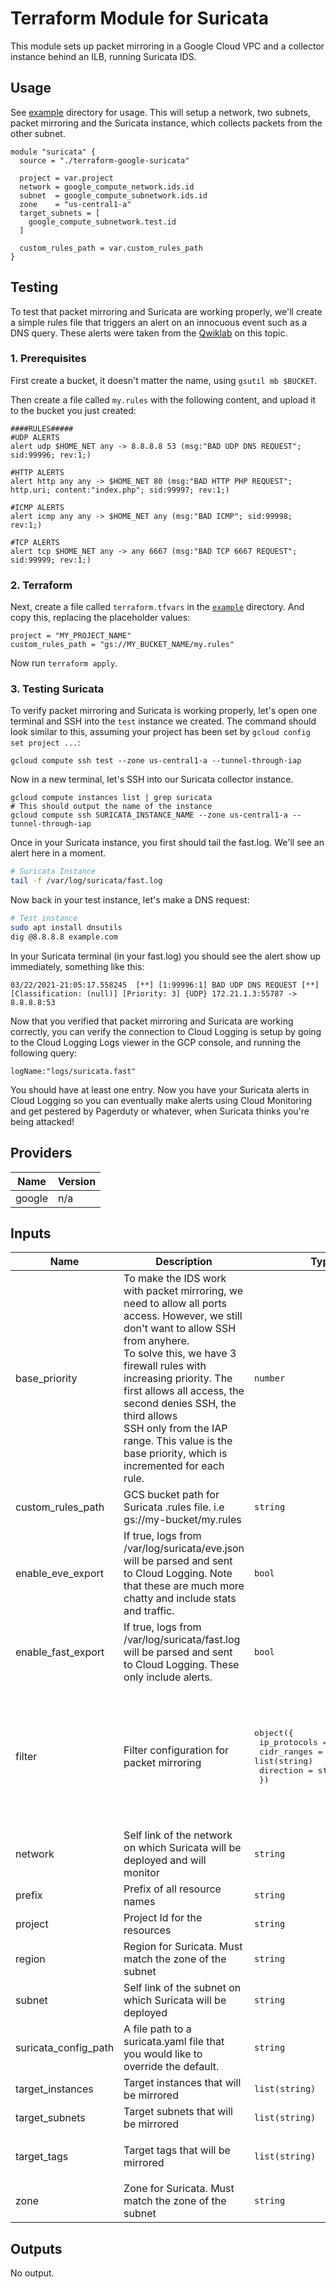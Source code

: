 # Terraform Module for Suricata

This module sets up packet mirroring in a Google Cloud VPC and a collector instance behind an ILB, running Suricata IDS.

## Usage

See [example](./example) directory for  usage. This will setup a network, two subnets, packet mirroring and the Suricata instance, which collects packets from the other subnet.

```hcl
module "suricata" {
  source = "./terraform-google-suricata"

  project = var.project
  network = google_compute_network.ids.id
  subnet  = google_compute_subnetwork.ids.id
  zone    = "us-central1-a"
  target_subnets = [
    google_compute_subnetwork.test.id
  ]

  custom_rules_path = var.custom_rules_path
}
```

## Testing
To test that packet mirroring and Suricata are working properly, we'll create a simple rules file that triggers an alert on an innocuous event such as a DNS query. These alerts were taken from the [Qwiklab](https://www.qwiklabs.com/focuses/14864?parent=catalog) on this topic. 

### 1. Prerequisites

First create a bucket, it doesn't matter the name, using `gsutil mb $BUCKET`.

Then create a file called `my.rules` with the following content, and upload it to the bucket you just created:

```
####RULES#####
#UDP ALERTS
alert udp $HOME_NET any -> 8.8.8.8 53 (msg:"BAD UDP DNS REQUEST"; sid:99996; rev:1;)

#HTTP ALERTS
alert http any any -> $HOME_NET 80 (msg:"BAD HTTP PHP REQUEST"; http.uri; content:"index.php"; sid:99997; rev:1;)

#ICMP ALERTS
alert icmp any any -> $HOME_NET any (msg:"BAD ICMP"; sid:99998; rev:1;)

#TCP ALERTS
alert tcp $HOME_NET any -> any 6667 (msg:"BAD TCP 6667 REQUEST"; sid:99999; rev:1;)
```

### 2. Terraform
Next, create a file called `terraform.tfvars` in the [`example`](./example) directory. And copy this, replacing the placeholder values:
```
project = "MY_PROJECT_NAME"
custom_rules_path = "gs://MY_BUCKET_NAME/my.rules"
```

Now run `terraform apply`.

### 3. Testing Suricata

To verify packet mirroring and Suricata is working properly, let's open one terminal and SSH into the `test` instance we created. The command should look similar to this, assuming your project has been set by `gcloud config set project ...`:

```
gcloud compute ssh test --zone us-central1-a --tunnel-through-iap
```

Now in a new terminal, let's SSH into our Suricata collector instance.

```
gcloud compute instances list | grep suricata
# This should output the name of the instance
gcloud compute ssh SURICATA_INSTANCE_NAME --zone us-central1-a --tunnel-through-iap
```

Once in your Suricata instance, you first should tail the fast.log. We'll see an alert here in a moment.

```bash
# Suricata Instance
tail -f /var/log/suricata/fast.log
```

Now back in your test instance, let's make a DNS request:

```bash
# Test instance
sudo apt install dnsutils
dig @8.8.8.8 example.com
```

In your Suricata terminal (in your fast.log) you should see the alert show up immediately, something like this:
```
03/22/2021-21:05:17.558245  [**] [1:99996:1] BAD UDP DNS REQUEST [**] [Classification: (null)] [Priority: 3] {UDP} 172.21.1.3:55787 -> 8.8.8.8:53
```

Now that you verified that packet mirroring and Suricata are working correctly, you can verify the connection to Cloud Logging is setup by going to the Cloud Logging Logs viewer in the GCP console, and running the following query:

```
logName:"logs/suricata.fast"
```

You should have at least one entry. Now you have your Suricata alerts in Cloud Logging so you can eventually make alerts using Cloud Monitoring and get pestered by Pagerduty or whatever, when Suricata thinks you're being attacked!

## Providers

| Name | Version |
|------|---------|
| google | n/a |

## Inputs

| Name | Description | Type | Default | Required |
|------|-------------|------|---------|:-----:|
| base\_priority | To make the IDS work with packet mirroring, we need to allow all ports access. However, we still don't want to allow SSH from anyhere.<br>To solve this, we have 3 firewall rules with increasing priority. The first allows all access, the second denies SSH, the third allows<br>SSH only from the IAP range. This value is the base priority, which is incremented for each rule. | `number` | `1000` | no |
| custom\_rules\_path | GCS bucket path for Suricata .rules file. i.e gs://my-bucket/my.rules | `string` | `""` | no |
| enable\_eve\_export | If true, logs from /var/log/suricata/eve.json will be parsed and sent to Cloud Logging. Note that these are much more chatty and include stats and traffic. | `bool` | `false` | no |
| enable\_fast\_export | If true, logs from /var/log/suricata/fast.log will be parsed and sent to Cloud Logging. These only include alerts. | `bool` | `true` | no |
| filter | Filter configuration for packet mirroring | <pre>object({<br>    ip_protocols = list(string)<br>    cidr_ranges  = list(string)<br>    direction    = string<br>  })<br></pre> | <pre>{<br>  "cidr_ranges": [<br>    "0.0.0.0/0"<br>  ],<br>  "direction": "BOTH",<br>  "ip_protocols": [<br>    "tcp",<br>    "udp",<br>    "icmp"<br>  ]<br>}<br></pre> | no |
| network | Self link of the network on which Suricata will be deployed and will monitor | `string` | n/a | yes |
| prefix | Prefix of all resource names | `string` | `"suricata"` | no |
| project | Project Id for the resources | `string` | n/a | yes |
| region | Region for Suricata. Must match the zone of the subnet | `string` | `"us-central1"` | no |
| subnet | Self link of the subnet on which Suricata will be deployed | `string` | n/a | yes |
| suricata\_config\_path | A file path to a suricata.yaml file that you would like to override the default. | `string` | `""` | no |
| target\_instances | Target instances that will be mirrored | `list(string)` | `[]` | no |
| target\_subnets | Target subnets that will be mirrored | `list(string)` | `[]` | no |
| target\_tags | Target tags that will be mirrored | `list(string)` | <pre>[<br>  "use-suricata"<br>]<br></pre> | no |
| zone | Zone for Suricata. Must match the zone of the subnet | `string` | `"us-central1-a"` | no |

## Outputs

No output.

